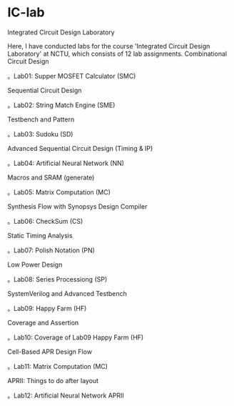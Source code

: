 # IC-lab
Integrated Circuit Design Laboratory


Here, I have conducted labs for the course 'Integrated Circuit Design Laboratory' at NCTU, which consists of 12 lab assignments.
Combinational Circuit Design


。Lab01: Supper MOSFET Calculator (SMC)

Sequential Circuit Design


。Lab02: String Match Engine (SME)

Testbench and Pattern


。Lab03: Sudoku (SD)

Advanced Sequential Circuit Design (Timing & IP)


。Lab04: Artificial Neural Network (NN)

Macros and SRAM (generate)


。Lab05: Matrix Computation (MC)

Synthesis Flow with Synopsys Design Compiler


。Lab06: CheckSum (CS)

Static Timing Analysis


。Lab07: Polish Notation (PN)

Low Power Design


。Lab08: Series Processiong (SP)

SystemVerilog and Advanced Testbench


。Lab09: Happy Farm (HF)

Coverage and Assertion


。Lab10: Coverage of Lab09 Happy Farm (HF)

Cell-Based APR Design Flow


。Lab11: Matrix Computation (MC)

APRII: Things to do after layout


。Lab12: Artificial Neural Network APRII
